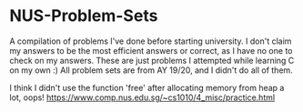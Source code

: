 # NUS-Problem-Sets
A compilation of problems I've done before starting university. I don't claim my answers to be the most efficient answers or correct, as I have no one to check on my answers. These are just problems I attempted while learning C on my own :)
All problem sets are from AY 19/20, and I didn't do all of them.

I think I didn't use the function 'free' after allocating memory from heap a lot, oops!
https://www.comp.nus.edu.sg/~cs1010/4_misc/practice.html
